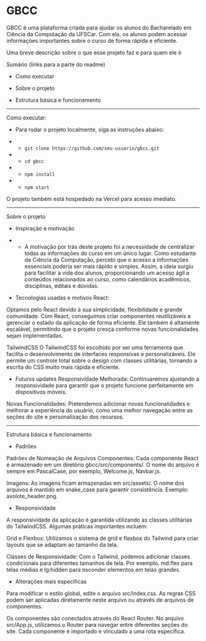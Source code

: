 
# GBCC

<imagem axolote centralizada>
GBCC é uma plataforma criada para ajudar os alunos do Bacharelado em Ciência da Computação da UFSCar. Com ela, os alunos podem acessar informações importantes sobre o curso de forma rápida e eficiente.

Uma breve descrição sobre o que esse projeto faz e para quem ele é

Sumário (links para a parte do readme)
- Como executar 

- Sobre o projeto

- Estrutura básica e funcionamento

---

Como executar:
- Para rodar o projeto localmente, siga as instruções abaixo:

- - ```git clone https://github.com/seu-usuario/gbcc.git ```
- - ```cd gbcc ```
- - ```npm install ```
- - ```npm start ```



O projeto também está hospedado na Vercel para acesso imediato.

---

Sobre o projeto
- Inspiração e motivação
- - A motivação por trás deste projeto foi a necessidade de centralizar todas as informações do curso em um único lugar. Como estudante de Ciência da Computação, percebi que o acesso a informações essenciais poderia ser mais rápido e simples. Assim, a ideia surgiu para facilitar a vida dos alunos, proporcionando um acesso ágil a conteúdos relacionados ao curso, como calendários acadêmicos, disciplinas, editais e dúvidas.

- Tecnologias usadas e motivos
React: 

Optamos pelo React devido à sua simplicidade, flexibilidade e grande comunidade. Com React, conseguimos criar componentes reutilizáveis e gerenciar o estado da aplicação de forma eficiente. Ele também é altamente escalável, permitindo que o projeto cresça conforme novas funcionalidades sejam implementadas.

TailwindCSS
O TailwindCSS foi escolhido por ser uma ferramenta que facilita o desenvolvimento de interfaces responsivas e personalizáveis. Ele permite um controle total sobre o design com classes utilitárias, tornando a escrita do CSS muito mais rápida e eficiente.


- Futuros updates
Responsividade Melhorada: Continuaremos ajustando a responsividade para garantir que o projeto funcione perfeitamente em dispositivos móveis.

Novas Funcionalidades: Pretendemos adicionar novas funcionalidades e melhorar a experiência do usuário, como uma melhor navegação entre as seções do site e personalização dos recursos.

---

Estrutura básica e funcionamento
- Padrões

Padrões de Nomeação de Arquivos Componentes: Cada componente React é armazenado em um diretório gbcc/src/components/. O nome do arquivo é sempre em PascalCase, por exemplo, Welcome.js, Navbar.js.

Imagens: As imagens ficam armazenadas em src/assets/. O nome dos arquivos é mantido em snake_case para garantir consistência. Exemplo: axolote_header.png.

- Responsividade

A responsividade da aplicação é garantida utilizando as classes utilitárias do TailwindCSS. Algumas práticas importantes incluem:

Grid e Flexbox: Utilizamos o sistema de grid e flexbox do Tailwind para criar layouts que se adaptam ao tamanho da tela.

Classes de Responsividade: Com o Tailwind, podemos adicionar classes condicionais para diferentes tamanhos de tela. Por exemplo, md:flex para telas médias e lg:hidden para esconder elementos em telas grandes.

- Alterações mais específicas

Para modificar o estilo global, edite o arquivo src/index.css. As regras CSS podem ser aplicadas diretamente neste arquivo ou através de arquivos de componentes.

Os componentes são conectados através do React Router. No arquivo src/App.js, utilizamos o Router para navegar entre diferentes seções do site. Cada componente é importado e vinculado a uma rota específica.





